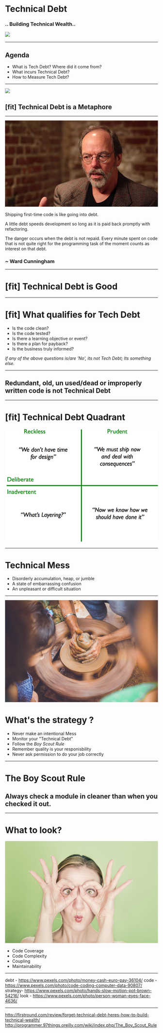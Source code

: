 # Technical Debt
### .. Building Technical Wealth..
![](assets/code.jpeg)

---

## Agenda
- What is Tech Debt? Where did it come from?
- What incurs Technical Debt?
- How to Measure Tech Debt?

---
![](assets/coins.jpg)

## [fit] Technical Debt is a Metaphore 
---

![](assets/cw.jpg)

Shipping first-time code is like going into debt. 

A little debt speeds development so long as it is paid back promptly with refactoring. 

The danger occurs when the debt is not repaid. Every minute spent on code that is not quite right for the programming task of the moment counts as interest on that debt. 

### ~ Ward Cunningham 

---
# [fit] Technical Debt is Good

---
# [fit] What qualifies for Tech Debt
- Is the code clean?
- Is the code tested?
- Is there a learning objective or event?
- Is there a plan for payback?
- Is the business truly informed?

*if any of the above questions is/are 'No', its not Tech Debt; Its something else.*

---

## Redundant, old, un used/dead or improperly written code is not Technical Debt

---
# [fit] Technical Debt Quadrant

![inline fill 140%](assets/tdq.png)

---
# Technical Mess
- Disorderly accumulation, heap, or jumble
- A state of embarrassing confusion
- An unpleasant or difficult situation

---
![](assets/ts.jpeg)

# What's the strategy ?
- Never make an intentional Mess
- Monitor your "Technical Debt"
- Follow the *Boy Scout Rule*
- Remember quality is your responisbility
- Never ask permission to do your job correctly

---
# The Boy Scout Rule
## Always check a module in cleaner than when you checked it out.

---

# What to look?

![](assets/tdl.jpg)

- Code Coverage
- Code Complexity
- Coupling
- Maintainability

---
debt - https://www.pexels.com/photo/money-cash-euro-pay-36104/
code -https://www.pexels.com/photo/code-coding-computer-data-90807/
strategy- https://www.pexels.com/photo/hands-slow-motion-pot-brown-54216/
look - https://www.pexels.com/photo/person-woman-eyes-face-4636/

---
http://firstround.com/review/forget-technical-debt-heres-how-to-build-technical-wealth/
http://programmer.97things.oreilly.com/wiki/index.php/The_Boy_Scout_Rule